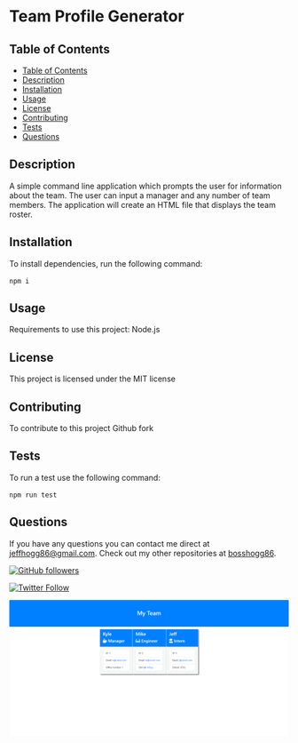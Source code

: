 # Team Profile Generator

## Table of Contents

- [Table of Contents](#table-of-contents)
- [Description](#description)
- [Installation](#installation)
- [Usage](#usage)
- [License](#license)
- [Contributing](#contributing)
- [Tests](#tests)
- [Questions](#questions)

## Description

A simple command line application which prompts the user for information about the team. The user can input a manager and any number of team members. The application will create an HTML file that displays the team roster.

## Installation

To install dependencies, run the following command:

```
npm i
```

## Usage

Requirements to use this project: Node.js

## License

This project is licensed under the MIT license

## Contributing

To contribute to this project Github fork

## Tests

To run a test use the following command:

```
npm run test
```

## Questions

If you have any questions you can contact me direct at <jeffhogg86@gmail.com>. Check out my other repositories at [bosshogg86](https://github.com/bosshogg86).

[![GitHub followers](https://img.shields.io/github/followers/bosshogg86.svg?style=social&label=Follow)](https://github.com/bosshogg86)

[![Twitter Follow](https://img.shields.io/twitter/follow/JeffHogg86.svg?style=social)](https://twitter.com/JeffHogg86)

[![App Video](Assets/teamss.png)](Assets/team-generator-1600835668972.mp4 "App functionality")
